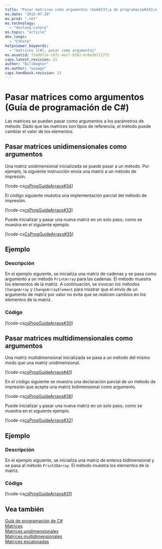 ```yaml
---
title: "Pasar matrices como argumentos (Gu&#237;a de programaci&#243;n de C#) | Microsoft Docs"
ms.date: "2015-07-20"
ms.prod: ".net"
ms.technology: 
  - "devlang-csharp"
ms.topic: "article"
dev_langs: 
  - "CSharp"
helpviewer_keywords: 
  - "matrices [C#], pasar como argumentos"
ms.assetid: f3a0971e-c87c-4a1f-8262-bc0a3b712772
caps.latest.revision: 21
author: "BillWagner"
ms.author: "wiwagn"
caps.handback.revision: 21
---
```

# Pasar matrices como argumentos (Gu&#237;a de programaci&#243;n de C#)
Las matrices se pueden pasar como argumentos a los parámetros de método.  Dado que las matrices son tipos de referencia, el método puede cambiar el valor de los elementos.  
  
## Pasar matrices unidimensionales como argumentos  
 Una matriz unidimensional inicializada se puede pasar a un método.  Por ejemplo, la siguiente instrucción envía una matriz a un método de impresión.  
  
 [!code-cs[csProgGuideArrays#34](../../../csharp/programming-guide/arrays/codesnippet/csharp/passing-arrays-as-argume_1.cs)]  
  
 El código siguiente muestra una implementación parcial del método de impresión.  
  
 [!code-cs[csProgGuideArrays#33](../../../csharp/programming-guide/arrays/codesnippet/csharp/passing-arrays-as-argume_2.cs)]  
  
 Puede inicializar y pasar una nueva matriz en un solo paso, como se muestra en el siguiente ejemplo.  
  
 [!code-cs[CsProgGuideArrays#35](../../../csharp/programming-guide/arrays/codesnippet/csharp/passing-arrays-as-argume_3.cs)]  
  
## Ejemplo  
  
### Descripción  
 En el ejemplo siguiente, se inicializa una matriz de cadenas y se pasa como argumento a un método `PrintArray` para las cadenas.  El método muestra los elementos de la matriz.  A continuación, se invocan los métodos `ChangeArray` y `ChangeArrayElement` para mostrar que el envío de un argumento de matriz por valor no evita que se realicen cambios en los elementos de la matriz.  
  
### Código  
 [!code-cs[csProgGuideArrays#30](../../../csharp/programming-guide/arrays/codesnippet/csharp/passing-arrays-as-argume_4.cs)]  
  
## Pasar matrices multidimensionales como argumentos  
 Una matriz multidimensional inicializada se pasa a un método del mismo modo que una matriz unidimensional.  
  
 [!code-cs[csProgGuideArrays#41](../../../csharp/programming-guide/arrays/codesnippet/csharp/passing-arrays-as-argume_5.cs)]  
  
 En el código siguiente se muestra una declaración parcial de un método de impresión que acepta una matriz bidimensional como argumento.  
  
 [!code-cs[csProgGuideArrays#36](../../../csharp/programming-guide/arrays/codesnippet/csharp/passing-arrays-as-argume_6.cs)]  
  
 Puede inicializar y pasar una nueva matriz en un solo paso, como se muestra en el siguiente ejemplo.  
  
 [!code-cs[csProgGuideArrays#32](../../../csharp/programming-guide/arrays/codesnippet/csharp/passing-arrays-as-argume_7.cs)]  
  
## Ejemplo  
  
### Descripción  
 En el ejemplo siguiente, se inicializa una matriz de enteros bidimensional y se pasa al método `Print2DArray`.  El método muestra los elementos de la matriz.  
  
### Código  
 [!code-cs[csProgGuideArrays#31](../../../csharp/programming-guide/arrays/codesnippet/csharp/passing-arrays-as-argume_8.cs)]  
  
## Vea también  
 [Guía de programación de C\#](../../../csharp/programming-guide/index.md)   
 [Matrices](../../../csharp/programming-guide/arrays/index.md)   
 [Matrices unidimensionales](../../../csharp/programming-guide/arrays/single-dimensional-arrays.md)   
 [Matrices multidimensionales](../../../csharp/programming-guide/arrays/multidimensional-arrays.md)   
 [Matrices escalonadas](../../../csharp/programming-guide/arrays/jagged-arrays.md)